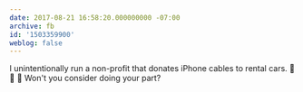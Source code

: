 ```yaml
---
date: 2017-08-21 16:58:20.000000000 -07:00
archive: fb
id: '1503359900'
weblog: false
---
```


I unintentionally run a non-profit that donates iPhone cables to rental cars.
🚗 📱 🚗
Won't you consider doing your part?
